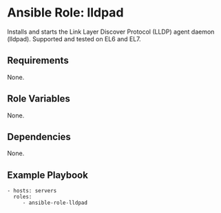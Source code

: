 Ansible Role: lldpad
====================

Installs and starts the Link Layer Discover Protocol (LLDP) agent daemon
(lldpad).  Supported and tested on EL6 and EL7.

Requirements
------------

None.

Role Variables
--------------

None.

Dependencies
------------

None.

Example Playbook
----------------

    - hosts: servers
      roles:
         - ansible-role-lldpad

